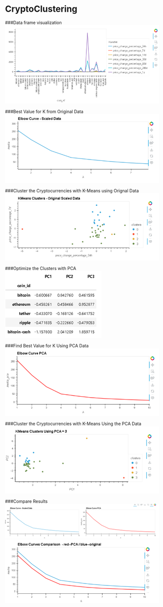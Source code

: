 # CryptoClustering

###Data frame visualization
![alt text](df_market_data.png)


###Best Value for K from Original Data
![alt text](k_elbow_curve_scaled.png)

###Cluster the Cryptocurrencies with K-Means using Orignal Data
![alt text](k_plot_clusters_original_scale.png)

###Optimize the Clusters with PCA
![alt text](pca_optimized_df.png)

###Find Best Value for K Using PCA Data
![alt text](pca_elbow_curve.png)

###Cluster the Cryptocurrencies with K-Means Using the PCA Data
![alt text](pca_plot_clusters_pca_3.png)

###Compare Results
![alt text](composite_scatter_distinct_elbow_curves.png)
![alt text](composite_scatter_comparison_elbow_curves.png)
